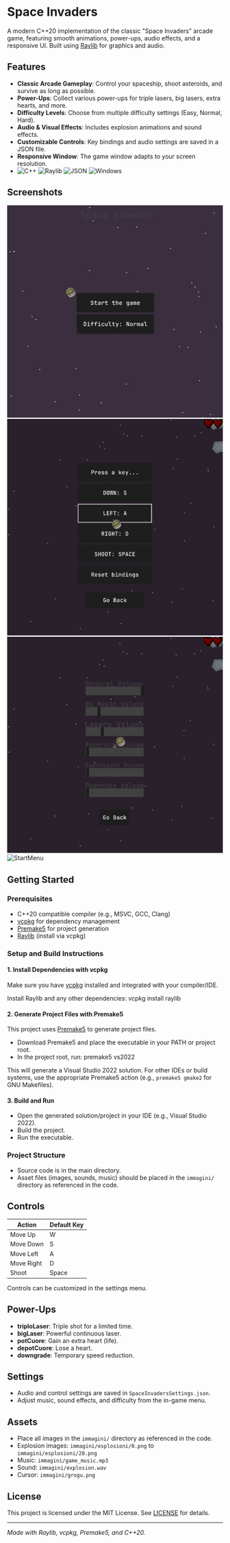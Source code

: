 # Space Invaders 

A modern C++20 implementation of the classic "Space Invaders" arcade game, featuring smooth animations, power-ups, audio effects, and a responsive UI. Built using [Raylib](https://www.raylib.com/) for graphics and audio.

## Features

- **Classic Arcade Gameplay**: Control your spaceship, shoot asteroids, and survive as long as possible.
- **Power-Ups**: Collect various power-ups for triple lasers, big lasers, extra hearts, and more.
- **Difficulty Levels**: Choose from multiple difficulty settings (Easy, Normal, Hard).
- **Audio & Visual Effects**: Includes explosion animations and sound effects.
- **Customizable Controls**: Key bindings and audio settings are saved in a JSON file.
- **Responsive Window**: The game window adapts to your screen resolution.
- ![C++](https://img.shields.io/badge/C%2B%2B-Standard-blue?logo=c%2B%2B&logoColor=white) ![Raylib](https://img.shields.io/badge/Based_on-Raylib-brightgreen?logo=raylib&logoColor=white) ![JSON](https://img.shields.io/badge/Uses-JSON-orange?logo=json&logoColor=white) ![Windows](https://img.shields.io/badge/Platform-Windows-blue?logo=windows&logoColor=white)

## Screenshots

![StartMenu](assets/startmenu.png)
![StartMenu](assets/bindingsmenu.png)
![StartMenu](assets/volumemenu.png)
![StartMenu](assets/gameplay.gif)
## Getting Started

### Prerequisites

- C++20 compatible compiler (e.g., MSVC, GCC, Clang)
- [vcpkg](https://github.com/microsoft/vcpkg) for dependency management
- [Premake5](https://premake.github.io/) for project generation
- [Raylib](https://www.raylib.com/) (install via vcpkg)

### Setup and Build Instructions

#### 1. Install Dependencies with vcpkg

Make sure you have [vcpkg](https://github.com/microsoft/vcpkg) installed and integrated with your compiler/IDE.

Install Raylib and any other dependencies: vcpkg install raylib

#### 2. Generate Project Files with Premake5

This project uses [Premake5](https://premake.github.io/) to generate project files.

- Download Premake5 and place the executable in your PATH or project root.
- In the project root, run: premake5 vs2022


This will generate a Visual Studio 2022 solution. For other IDEs or build systems, use the appropriate Premake5 action (e.g., `premake5 gmake2` for GNU Makefiles).

#### 3. Build and Run

- Open the generated solution/project in your IDE (e.g., Visual Studio 2022).
- Build the project.
- Run the executable.

### Project Structure

- Source code is in the main directory.
- Asset files (images, sounds, music) should be placed in the `immagini/` directory as referenced in the code.

## Controls

| Action      | Default Key |
|-------------|-------------|
| Move Up     | W           |
| Move Down   | S           |
| Move Left   | A           |
| Move Right  | D           |
| Shoot       | Space       |

Controls can be customized in the settings menu.

## Power-Ups

- **triploLaser**: Triple shot for a limited time.
- **bigLaser**: Powerful continuous laser.
- **potCuore**: Gain an extra heart (life).
- **depotCuore**: Lose a heart.
- **downgrade**: Temporary speed reduction.

## Settings

- Audio and control settings are saved in `SpaceInvadersSettings.json`.
- Adjust music, sound effects, and difficulty from the in-game menu.

## Assets

- Place all images in the `immagini/` directory as referenced in the code.
- Explosion images: `immagini/esplosioni/0.png` to `immagini/esplosioni/20.png`
- Music: `immagini/game_music.mp3`
- Sound: `immagini/explosion.wav`
- Cursor: `immagini/grogu.png`

## License

This project is licensed under the MIT License. See [LICENSE](LICENSE) for details.

---

*Made with Raylib, vcpkg, Premake5, and C++20.*

